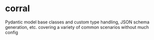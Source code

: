 # corral
Pydantic model base classes and custom type handling, JSON schema generation, etc. covering a variety of common scenarios without much config
